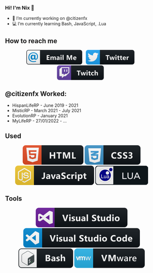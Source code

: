 ### Hi! I'm Nix 👋

- 🔭 I’m currently working on @citizenfx
- 💻 I’m currently learning Bash, JavaScript, .Lua

## How to reach me
<p align='center'>
<a href="mailto:nix.cont@outlook.es"><img height="48" src="https://github.com/MikeCodesDotNET/ColoredBadges/blob/master/svg/social/email_me.svg"></a>&nbsp;&nbsp;
<a href="https://twitter.com/nixitoficial"><img height="48" src="https://github.com/MikeCodesDotNET/ColoredBadges/blob/master/svg/social/twitter.svg"></a>&nbsp;&nbsp;   
<a href="https://twitch.tv/nixitoficial"><img height="48" src="https://github.com/MikeCodesDotNET/ColoredBadges/blob/master/svg/streaming/twitch.svg"></a>&nbsp;&nbsp;
</p>

## @citizenfx Worked:
- HispanLifeRP - June 2019 - 2021
- MisticRP - March 2021 - July 2021
- EvolutionRP - January 2021
- MyLifeRP -  27/01/2022 - ...

## Used

   <p align="center">
      <img src="https://github.com/MikeCodesDotNET/ColoredBadges/blob/master/svg/dev/languages/html.svg" />
      <img src="https://github.com/MikeCodesDotNET/ColoredBadges/blob/master/svg/dev/languages/css3.svg" />
      <img src="https://github.com/MikeCodesDotNET/ColoredBadges/blob/master/svg/dev/languages/js.svg" />
      <img src="https://github.com/NixCD/NixCD/blob/main/lua.svg" />
   </p>  


## Tools

   <p align="center">
      <img src="https://github.com/MikeCodesDotNET/ColoredBadges/blob/master/svg/dev/tools/visualstudio.svg" />
      <img src="https://github.com/MikeCodesDotNET/ColoredBadges/blob/master/svg/dev/tools/visualstudio_code.svg" />
      <img src="https://github.com/MikeCodesDotNET/ColoredBadges/blob/master/svg/dev/tools/bash.svg" />
      <img src="https://github.com/MikeCodesDotNET/ColoredBadges/blob/master/svg/dev/tools/vmware.svg" />
   </p>
